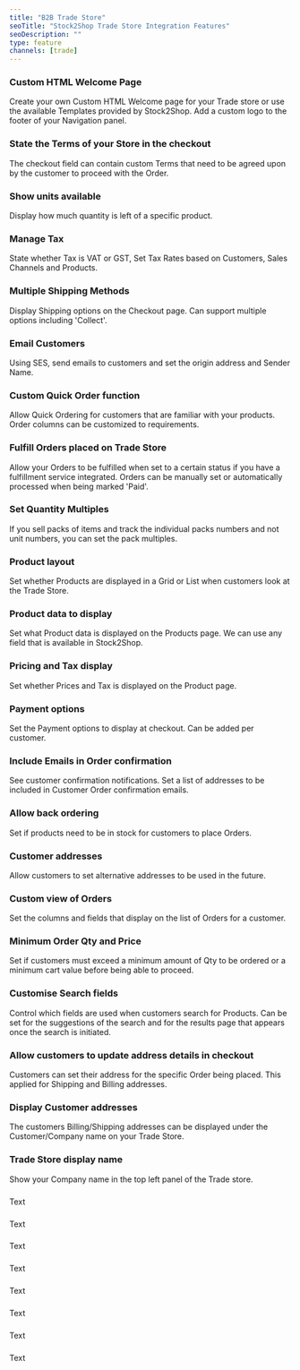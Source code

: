 ```yaml
---
title: "B2B Trade Store"
seoTitle: "Stock2Shop Trade Store Integration Features"
seoDescription: ""
type: feature
channels: [trade]
---
```


<!-- 

account_display
account_invoice
account_statement
email
filter_text_case
group_duplicate_order_items
hmac_shared_secret
industry
login_redirect
phone
qty_limit_upper

-->

<!-- 
welcome_html
logo
-->
### Custom HTML Welcome Page
Create your own Custom HTML Welcome page for your Trade store or use the available Templates provided by Stock2Shop.
Add a custom logo to the footer of your Navigation panel.

<!-- terms -->
### State the Terms of your Store in the checkout
The checkout field can contain custom Terms that need to be agreed upon by the customer to proceed with the Order.

<!-- show_availability_units -->
### Show units available
Display how much quantity is left of a specific product.

<!--
tax_description
tax_rate
tax_rate_shipping
-->
### Manage Tax
State whether Tax is VAT or GST, Set Tax Rates based on Customers, Sales Channels and Products.

<!-- shipping_methods -->
### Multiple Shipping Methods
Display Shipping options on the Checkout page. Can support multiple options including 'Collect'.

<!-- 
send_customer_email
send_customer_email_from
send_customer_email_from_name
-->
### Email Customers 
Using SES, send emails to customers and set the origin address and Sender Name.

<!-- quick_order_columns -->
### Custom Quick Order function
Allow Quick Ordering for customers that are familiar with your products. Order columns can be customized to requirements.

<!-- queue_fulfill_order -->
### Fulfill Orders placed on Trade Store
Allow your Orders to be fulfilled when set to a certain status if you have a fulfillment service integrated.
Orders can be manually set or automatically processed when being marked 'Paid'.

<!-- qty_multiples_of -->
### Set Quantity Multiples
If you sell packs of items and track the individual packs numbers and not unit numbers, you can set the pack multiples.

<!-- product_template -->
### Product layout
Set whether Products are displayed in a Grid or List when customers look at the Trade Store.

<!-- product_info_display -->
### Product data to display
Set what Product data is displayed on the Products page. We can use any field that is available in Stock2Shop.

<!--
price_display
price_inclusive
hide_tax
-->
### Pricing and Tax display
Set whether Prices and Tax is displayed on the Product page.

<!-- payment_methods -->
### Payment options
Set the Payment options to display at checkout. Can be added per customer.

<!-- param_email_cc -->
### Include Emails in Order confirmation
See customer confirmation notifications. Set a list of addresses to be included in Customer Order confirmation emails.

<!-- over_order_enabled -->
### Allow back ordering 
Set if products need to be in stock for customers to place Orders.

<!-- manage_customer_address -->
### Customer addresses
Allow customers to set alternative addresses to be used in the future. 

<!--
order_columns
order_view_display
-->
### Custom view of Orders
Set the columns and fields that display on the list of Orders for a customer.

<!--
min_order_amount
minimum_order_qty
-->
### Minimum Order Qty and Price
Set if customers must exceed a minimum amount of Qty to be ordered or a minimum cart value before being able to 
proceed.

<!--
elastic_query_fields
elastic_suggest_fields
-->
### Customise Search fields
Control which fields are used when customers search for Products. Can be set for the suggestions of the search and for the 
results page that appears once the search is initiated.

<!--
edit_billing_address
edit_shipping_address
-->
### Allow customers to update address details in checkout
Customers can set their address for the specific Order being placed. This applied for Shipping and Billing addresses. 

<!--
display_shipping_address 
display_billing_address
-->
### Display Customer addresses
The customers Billing/Shipping addresses can be displayed under the Customer/Company name on your Trade Store.

<!-- display_name -->
### Trade Store display name
Show your Company name in the top left panel of the Trade store.

<!-- default_fulfillmentservice_id -->
### 
Text

<!-- customer_warehouse_override -->
### 
Text

<!-- currency -->
### 
Text

<!-- checkout_fields -->
### 
Text

<!-- 
channel_order_code_prefix
channel_order_code_sequence
 -->
### 
Text

<!-- aggregations -->
### 
Text

<!-- 
address_line1
address_line2
address_line3 
-->
### 
Text

<!--  -->
### 
Text
